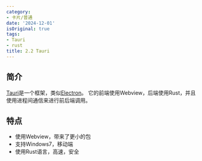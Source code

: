 ```yaml
---
category:
- 卡片/普通
date: '2024-12-01'
isOriginal: true
tags:
- Tauri
- rust
title: 2.2 Tauri
---
```

## 简介
[Tauri](https://tauri.app/)是一个框架，类似[Electron](Electron)。
它的前端使用Webview，后端使用Rust，并且使用进程间通信来进行前后端调用。
## 特点
- 使用Webview，带来了更小的包
- 支持Windows7，移动端
- 使用Rust语言，高速，安全